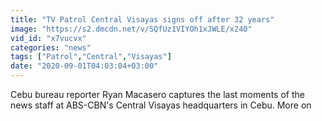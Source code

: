```yaml
---
title: "TV Patrol Central Visayas signs off after 32 years"
image: "https://s2.dmcdn.net/v/SQfUz1VIYOh1xJWLE/x240"
vid_id: "x7vucvx"
categories: "news"
tags: ["Patrol","Central","Visayas"]
date: "2020-09-01T04:03:04+03:00"
---
```

Cebu bureau reporter Ryan Macasero captures the last moments of the news staff at ABS-CBN's Central Visayas headquarters in Cebu. More on 
